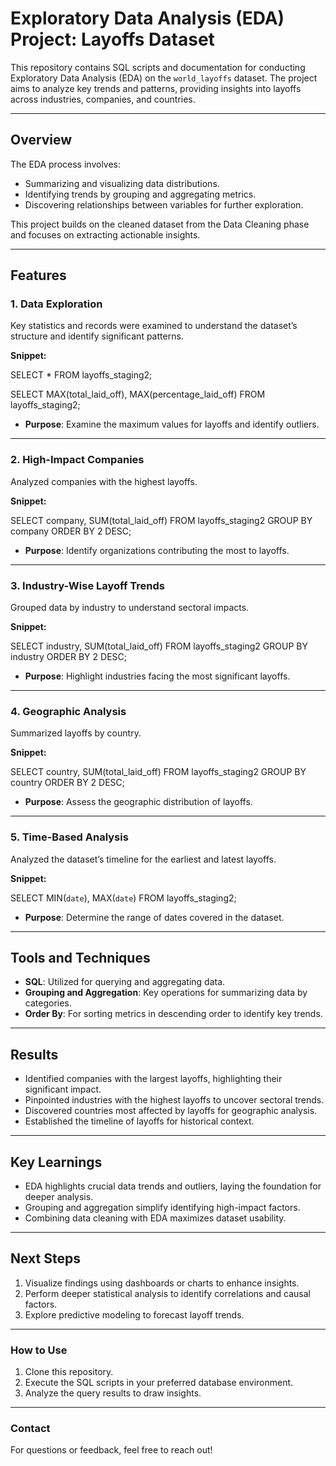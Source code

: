 # Exploratory Data Analysis (EDA) Project: Layoffs Dataset

This repository contains SQL scripts and documentation for conducting Exploratory Data Analysis (EDA) on the `world_layoffs` dataset. The project aims to analyze key trends and patterns, providing insights into layoffs across industries, companies, and countries.

---

## Overview

The EDA process involves:
- Summarizing and visualizing data distributions.
- Identifying trends by grouping and aggregating metrics.
- Discovering relationships between variables for further exploration.

This project builds on the cleaned dataset from the Data Cleaning phase and focuses on extracting actionable insights.

---

## Features

### 1. Data Exploration
Key statistics and records were examined to understand the dataset’s structure and identify significant patterns.

**Snippet:**

SELECT *
FROM layoffs_staging2;

SELECT MAX(total_laid_off), MAX(percentage_laid_off)
FROM layoffs_staging2;

- **Purpose**: Examine the maximum values for layoffs and identify outliers.

---

### 2. High-Impact Companies
Analyzed companies with the highest layoffs.

**Snippet:**

SELECT company, SUM(total_laid_off)
FROM layoffs_staging2
GROUP BY company
ORDER BY 2 DESC;

- **Purpose**: Identify organizations contributing the most to layoffs.

---

### 3. Industry-Wise Layoff Trends
Grouped data by industry to understand sectoral impacts.

**Snippet:**

SELECT industry, SUM(total_laid_off)
FROM layoffs_staging2
GROUP BY industry
ORDER BY 2 DESC;

- **Purpose**: Highlight industries facing the most significant layoffs.

---

### 4. Geographic Analysis
Summarized layoffs by country.

**Snippet:**

SELECT country, SUM(total_laid_off)
FROM layoffs_staging2
GROUP BY country
ORDER BY 2 DESC;

- **Purpose**: Assess the geographic distribution of layoffs.

---

### 5. Time-Based Analysis
Analyzed the dataset’s timeline for the earliest and latest layoffs.

**Snippet:**

SELECT MIN(`date`), MAX(`date`)
FROM layoffs_staging2;

- **Purpose**: Determine the range of dates covered in the dataset.

---

## Tools and Techniques
- **SQL**: Utilized for querying and aggregating data.
- **Grouping and Aggregation**: Key operations for summarizing data by categories.
- **Order By**: For sorting metrics in descending order to identify key trends.

---

## Results
- Identified companies with the largest layoffs, highlighting their significant impact.
- Pinpointed industries with the highest layoffs to uncover sectoral trends.
- Discovered countries most affected by layoffs for geographic analysis.
- Established the timeline of layoffs for historical context.

---

## Key Learnings
- EDA highlights crucial data trends and outliers, laying the foundation for deeper analysis.
- Grouping and aggregation simplify identifying high-impact factors.
- Combining data cleaning with EDA maximizes dataset usability.

---

## Next Steps
1. Visualize findings using dashboards or charts to enhance insights.
2. Perform deeper statistical analysis to identify correlations and causal factors.
3. Explore predictive modeling to forecast layoff trends.

---

### How to Use
1. Clone this repository.
2. Execute the SQL scripts in your preferred database environment.
3. Analyze the query results to draw insights.

---

### Contact
For questions or feedback, feel free to reach out!

